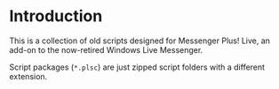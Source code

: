 Introduction
============

This is a collection of old scripts designed for Messenger Plus! Live, an add-on to the now-retired Windows Live Messenger.

Script packages (`*.plsc`) are just zipped script folders with a different extension.
